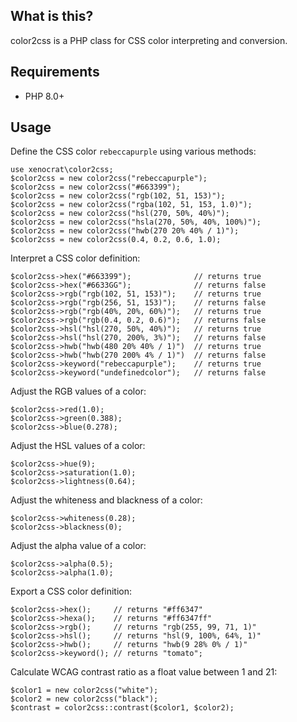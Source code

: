 ## What is this?

color2css is a PHP class for CSS color interpreting and conversion.

## Requirements

* PHP 8.0+

## Usage

Define the CSS color `rebeccapurple` using various methods:

    use xenocrat\color2css;
    $color2css = new color2css("rebeccapurple");
    $color2css = new color2css("#663399");
    $color2css = new color2css("rgb(102, 51, 153)");
    $color2css = new color2css("rgba(102, 51, 153, 1.0)");
    $color2css = new color2css("hsl(270, 50%, 40%)");
    $color2css = new color2css("hsla(270, 50%, 40%, 100%)");
    $color2css = new color2css("hwb(270 20% 40% / 1)");
    $color2css = new color2css(0.4, 0.2, 0.6, 1.0);

Interpret a CSS color definition:

    $color2css->hex("#663399");              // returns true
    $color2css->hex("#6633GG");              // returns false
    $color2css->rgb("rgb(102, 51, 153)");    // returns true
    $color2css->rgb("rgb(256, 51, 153)");    // returns false
    $color2css->rgb("rgb(40%, 20%, 60%)");   // returns true
    $color2css->rgb("rgb(0.4, 0.2, 0.6)");   // returns false
    $color2css->hsl("hsl(270, 50%, 40%)");   // returns true
    $color2css->hsl("hsl(270, 200%, 3%)");   // returns false
    $color2css->hwb("hwb(480 20% 40% / 1)")  // returns true
    $color2css->hwb("hwb(270 200% 4% / 1)")  // returns false
    $color2css->keyword("rebeccapurple");    // returns true
    $color2css->keyword("undefinedcolor");   // returns false

Adjust the RGB values of a color:

    $color2css->red(1.0);
    $color2css->green(0.388);
    $color2css->blue(0.278);

Adjust the HSL values of a color:

    $color2css->hue(9);
    $color2css->saturation(1.0);
    $color2css->lightness(0.64);

Adjust the whiteness and blackness of a color:

    $color2css->whiteness(0.28);
    $color2css->blackness(0);

Adjust the alpha value of a color:

    $color2css->alpha(0.5);
    $color2css->alpha(1.0);

Export a CSS color definition:

    $color2css->hex();     // returns "#ff6347"
    $color2css->hexa();    // returns "#ff6347ff"
    $color2css->rgb();     // returns "rgb(255, 99, 71, 1)"
    $color2css->hsl();     // returns "hsl(9, 100%, 64%, 1)"
    $color2css->hwb();     // returns "hwb(9 28% 0% / 1)"
    $color2css->keyword(); // returns "tomato";

Calculate WCAG contrast ratio as a float value between 1 and 21:

    $color1 = new color2css("white");
    $color2 = new color2css("black");
    $contrast = color2css::contrast($color1, $color2);
